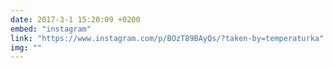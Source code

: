 ```yaml
---
date: 2017-3-1 15:20:09 +0200
embed: "instagram"
link: "https://www.instagram.com/p/BOzT89BAyQs/?taken-by=temperaturka"
img: ""
---
```

